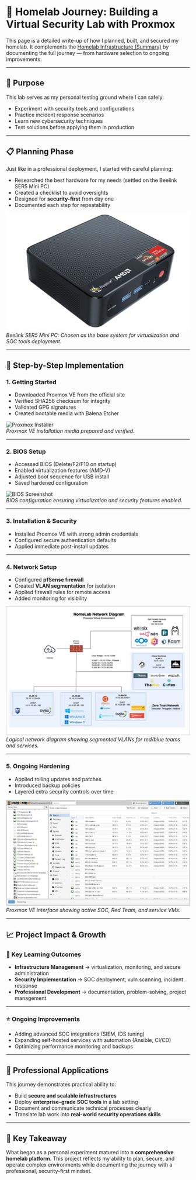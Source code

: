 # 🚀 **Homelab Journey: Building a Virtual Security Lab with Proxmox**

This page is a detailed write-up of how I planned, built, and secured my homelab. It complements the [Homelab Infrastructure (Summary)](homelab-infrastructure.md) by documenting the full journey — from hardware selection to ongoing improvements.  

---

## 🎯 Purpose
This lab serves as my personal testing ground where I can safely:
- Experiment with security tools and configurations  
- Practice incident response scenarios  
- Learn new cybersecurity techniques  
- Test solutions before applying them in production  

---

## 📋 **Planning Phase**
Just like in a professional deployment, I started with careful planning:  
- Researched the best hardware for my needs (settled on the Beelink SER5 Mini PC)  
- Created a checklist to avoid oversights  
- Designed for **security-first** from day one  
- Documented each step for repeatability  

![Beelink SER5 Mini PC](<../assets/images/Beelink SER5 Mini PC.png>)
*Beelink SER5 Mini PC: Chosen as the base system for virtualization and SOC tools deployment.*  

---

## 📝 **Step-by-Step Implementation**

### 1. **Getting Started**
- Downloaded Proxmox VE from the official site  
- Verified SHA256 checksum for integrity  
- Validated GPG signatures  
- Created bootable media with Balena Etcher  

![Proxmox Installer](../assets/screenshots/proxmox-install.png)  
*Proxmox VE installation media prepared and verified.*  

---

### 2. **BIOS Setup**
- Accessed BIOS (Delete/F2/F10 on startup)  
- Enabled virtualization features (AMD-V)  
- Adjusted boot sequence for USB install  
- Saved hardened configuration  

![BIOS Screenshot](../assets/screenshots/bios-settings.png)  
*BIOS configuration ensuring virtualization and security features enabled.*  

---

### 3. **Installation & Security**
- Installed Proxmox VE with strong admin credentials  
- Configured secure authentication defaults  
- Applied immediate post-install updates  

---

### 4. **Network Setup**
- Configured **pfSense firewall**  
- Created **VLAN segmentation** for isolation  
- Applied firewall rules for remote access  
- Added monitoring for visibility  

![Network Diagram](<../assets/images/HomeLab Network Diagram-Github.jpg>)
*Logical network diagram showing segmented VLANs for red/blue teams and services.*  

---

### 5. **Ongoing Hardening**
- Applied rolling updates and patches  
- Introduced backup policies  
- Layered extra security controls over time  

![Proxmox Dashboard](../assets/screenshots/Proxmox-Environment.png)  
*Proxmox VE interface showing active SOC, Red Team, and service VMs.*  

---

## 📈 **Project Impact & Growth**

### 🧠 Key Learning Outcomes
- **Infrastructure Management** → virtualization, monitoring, and secure administration  
- **Security Implementation** → SOC deployment, vuln scanning, incident response  
- **Professional Development** → documentation, problem-solving, project management  

---

### ⭐ Ongoing Improvements
- Adding advanced SOC integrations (SIEM, IDS tuning)  
- Expanding self-hosted services with automation (Ansible, CI/CD)  
- Optimizing performance monitoring and backups  

---

## 💼 **Professional Applications**
This journey demonstrates practical ability to:  
- Build **secure and scalable infrastructures**  
- Deploy **enterprise-grade SOC tools** in a lab setting  
- Document and communicate technical processes clearly  
- Translate lab work into **real-world security operations skills**  

---

## 📌 **Key Takeaway**
What began as a personal experiment matured into a **comprehensive homelab platform**. This project reflects my ability to plan, secure, and operate complex environments while documenting the journey with a professional, security-first mindset.  
